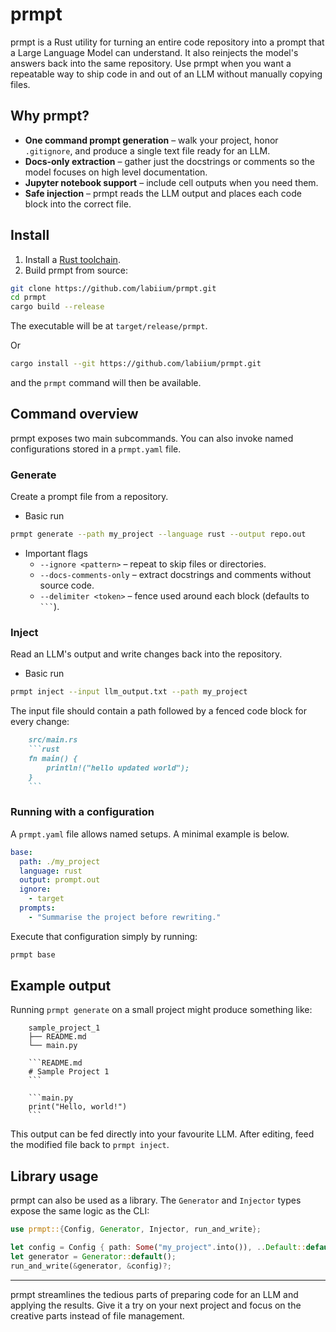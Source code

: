 # prmpt

prmpt is a Rust utility for turning an entire code repository into a prompt that a Large Language Model can understand. It also reinjects the model's answers back into the same repository. Use prmpt when you want a repeatable way to ship code in and out of an LLM without manually copying files.

## Why prmpt?

- **One command prompt generation** – walk your project, honor `.gitignore`, and produce a single text file ready for an LLM.
- **Docs‐only extraction** – gather just the docstrings or comments so the model focuses on high level documentation.
- **Jupyter notebook support** – include cell outputs when you need them.
- **Safe injection** – prmpt reads the LLM output and places each code block into the correct file.

## Install

1. Install a [Rust toolchain](https://www.rust-lang.org/tools/install).
2. Build prmpt from source:

```bash
git clone https://github.com/labiium/prmpt.git
cd prmpt
cargo build --release
```

The executable will be at `target/release/prmpt`.

Or

```bash
cargo install --git https://github.com/labiium/prmpt.git
```


and the `prmpt` command will then be available.

## Command overview

prmpt exposes two main subcommands. You can also invoke named configurations stored in a `prmpt.yaml` file.

### Generate

Create a prompt file from a repository.

- Basic run

```bash
prmpt generate --path my_project --language rust --output repo.out
```

- Important flags
    - `--ignore <pattern>` – repeat to skip files or directories.
    - `--docs-comments-only` – extract docstrings and comments without source code.
    - `--delimiter <token>` – fence used around each block (defaults to ```` ``` ````).

### Inject

Read an LLM's output and write changes back into the repository.

- Basic run

```bash
prmpt inject --input llm_output.txt --path my_project
```

The input file should contain a path followed by a fenced code block for every change:

```md
    src/main.rs
    ```rust
    fn main() {
        println!("hello updated world");
    }
    ```
```

### Running with a configuration

A `prmpt.yaml` file allows named setups. A minimal example is below.

```yaml
base:
  path: ./my_project
  language: rust
  output: prompt.out
  ignore:
    - target
  prompts:
    - "Summarise the project before rewriting."
```

Execute that configuration simply by running:

```bash
prmpt base
```

## Example output

Running `prmpt generate` on a small project might produce something like:

```text
    sample_project_1
    ├── README.md
    └── main.py

    ```README.md
    # Sample Project 1
    ```

    ```main.py
    print("Hello, world!")
    ```
```

This output can be fed directly into your favourite LLM. After editing, feed the modified file back to `prmpt inject`.

## Library usage

prmpt can also be used as a library. The `Generator` and `Injector` types expose the same logic as the CLI:

```rust
use prmpt::{Config, Generator, Injector, run_and_write};

let config = Config { path: Some("my_project".into()), ..Default::default() };
let generator = Generator::default();
run_and_write(&generator, &config)?;
```

---

prmpt streamlines the tedious parts of preparing code for an LLM and applying the results. Give it a try on your next project and focus on the creative parts instead of file management.
